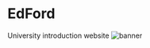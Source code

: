 # EdFord
University introduction website
![banner](https://github.com/KartikeySrivastava08/EdFord/assets/146875256/6ce064c9-ef3c-4c0d-ab04-28e7218b03fd)
